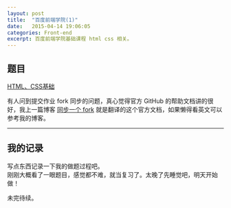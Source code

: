 ```yaml
---
layout: post
title:  "百度前端学院(1)"
date:   2015-04-14 19:06:05
categories: Front-end
excerpt: 百度前端学院基础课程 html css 相关。
---
```


## 题目

[HTML、CSS基础](https://github.com/Gaohaoyang/ife/tree/master/task/task0001)   

有人问到提交作业 fork 同步的问题，真心觉得官方 GitHub 的帮助文档讲的很好，我上一篇博客 [同步一个 fork](http://gaohaoyang.github.io/2015/04/12/Syncing-a-fork/) 就是翻译的这个官方文档，如果懒得看英文可以参考我的博客。   

---

## 我的记录

写点东西记录一下我的做题过程吧。   
刚刚大概看了一眼题目，感觉都不难，就当复习了。太晚了先睡觉吧，明天开始做！

未完待续。   